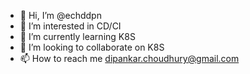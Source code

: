 - 👋 Hi, I’m @echddpn
- 👀 I’m interested in CD/CI
- 🌱 I’m currently learning K8S
- 💞️ I’m looking to collaborate on K8S
- 📫 How to reach me dipankar.choudhury@gmail.com

<!---
echddpn/echddpn is a ✨ special ✨ repository because its `README.md` (this file) appears on your GitHub profile.
You can click the Preview link to take a look at your changes.
--->
